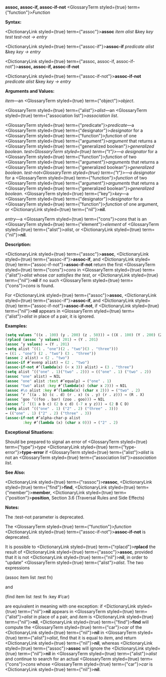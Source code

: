 **assoc, assoc-if, assoc-if-not** <GlossaryTerm styled={true} term={"function"}><i>Function</i></GlossaryTerm> 



**Syntax:** 



<DictionaryLink styled={true} term={"assoc"}><b>assoc</b></DictionaryLink> *item alist* &amp;key *key test test-not → entry* 



<DictionaryLink styled={true} term={"assoc-if"}><b>assoc-if</b></DictionaryLink> *predicate alist* &amp;key *key → entry* 







 



 



<DictionaryLink styled={true} term={"assoc, assoc-if, assoc-if-not"}><b>assoc, assoc-if, assoc-if-not</b></DictionaryLink> 



<DictionaryLink styled={true} term={"assoc-if-not"}><b>assoc-if-not</b></DictionaryLink> *predicate alist* &amp;key *key → entry* 



**Arguments and Values:** 



*item*—an <GlossaryTerm styled={true} term={"object"}><i>object</i></GlossaryTerm>. 



<GlossaryTerm styled={true} term={"alist"}><i>alist</i></GlossaryTerm>—an <GlossaryTerm styled={true} term={"association list"}><i>association list</i></GlossaryTerm>. 



<GlossaryTerm styled={true} term={"predicate"}><i>predicate</i></GlossaryTerm>—a <GlossaryTerm styled={true} term={"designator"}><i>designator</i></GlossaryTerm> for a <GlossaryTerm styled={true} term={"function"}><i>function</i></GlossaryTerm> of one <GlossaryTerm styled={true} term={"argument"}><i>argument</i></GlossaryTerm> that returns a <GlossaryTerm styled={true} term={"generalized boolean"}><i>generalized boolean</i></GlossaryTerm>. *test<GlossaryTerm styled={true} term={"t"}><i>—a </i></GlossaryTerm>designator* for a <GlossaryTerm styled={true} term={"function"}><i>function</i></GlossaryTerm> of two <GlossaryTerm styled={true} term={"argument"}><i>arguments</i></GlossaryTerm> that returns a <GlossaryTerm styled={true} term={"generalized boolean"}><i>generalized boolean</i></GlossaryTerm>. *test-not<GlossaryTerm styled={true} term={"t"}><i>—a </i></GlossaryTerm>designator* for a <GlossaryTerm styled={true} term={"function"}><i>function</i></GlossaryTerm> of two <GlossaryTerm styled={true} term={"argument"}><i>arguments</i></GlossaryTerm> that returns a <GlossaryTerm styled={true} term={"generalized boolean"}><i>generalized boolean</i></GlossaryTerm>. <GlossaryTerm styled={true} term={"key"}><i>key</i></GlossaryTerm>—a <GlossaryTerm styled={true} term={"designator"}><i>designator</i></GlossaryTerm> for a <GlossaryTerm styled={true} term={"function"}><i>function</i></GlossaryTerm> of one argument, or <DictionaryLink styled={true} term={"nil"}><b>nil</b></DictionaryLink>. 



*entry*—a <GlossaryTerm styled={true} term={"cons"}><i>cons</i></GlossaryTerm> that is an <GlossaryTerm styled={true} term={"element"}><i>element</i></GlossaryTerm> of <GlossaryTerm styled={true} term={"alist"}><i>alist</i></GlossaryTerm>, or <DictionaryLink styled={true} term={"nil"}><b>nil</b></DictionaryLink>. 



**Description:** 



<DictionaryLink styled={true} term={"assoc"}><b>assoc</b></DictionaryLink>, <DictionaryLink styled={true} term={"assoc-if"}><b>assoc-if</b></DictionaryLink>, and <DictionaryLink styled={true} term={"assoc-if-not"}><b>assoc-if-not</b></DictionaryLink> return the first <GlossaryTerm styled={true} term={"cons"}><i>cons</i></GlossaryTerm> in <GlossaryTerm styled={true} term={"alist"}><i>alist</i></GlossaryTerm> whose *car satisfies the test*, or <DictionaryLink styled={true} term={"nil"}><b>nil</b></DictionaryLink> if no such <GlossaryTerm styled={true} term={"cons"}><i>cons</i></GlossaryTerm> is found. 



For <DictionaryLink styled={true} term={"assoc"}><b>assoc</b></DictionaryLink>, <DictionaryLink styled={true} term={"assoc-if"}><b>assoc-if</b></DictionaryLink>, and <DictionaryLink styled={true} term={"assoc-if-not"}><b>assoc-if-not</b></DictionaryLink>, if <DictionaryLink styled={true} term={"nil"}><b>nil</b></DictionaryLink> appears in <GlossaryTerm styled={true} term={"alist"}><i>alist</i></GlossaryTerm> in place of a pair, it is ignored. 

**Examples:**
```lisp
(setq values ’((x . 100) (y . 200) (z . 50))) → ((X . 100) (Y . 200) (Z . 50)) (assoc ’y values) → (Y . 200) 
(rplacd (assoc ’y values) 201) → (Y . 201) 
(assoc ’y values) → (Y . 201) 
(setq alist ’((1 . "one")(2 . "two")(3 . "three"))) 
→ ((1 . "one") (2 . "two") (3 . "three")) 
(assoc 2 alist) → (2 . "two") 
(assoc-if #’evenp alist) → (2 . "two") 
(assoc-if-not #’(lambda(x) (< x 3)) alist) → (3 . "three") 
(setq alist ’(("one" . 1)("two" . 2))) → (("one" . 1) ("two" . 2)) 
(assoc "one" alist) → NIL 
(assoc "one" alist :test #’equalp) → ("one" . 1) 
(assoc "two" alist :key #’(lambda(x) (char x 2))) → NIL 
(assoc #\o alist :key #’(lambda(x) (char x 2))) → ("two" . 2) 
(assoc ’r ’((a . b) (c . d) (r . x) (s . y) (r . z))) → (R . X) 
(assoc ’goo ’((foo . bar) (zoo . goo))) → NIL 
(assoc ’2 ’((1 a b c) (2 b c d) (-7 x y z))) → (2 B C D) 
(setq alist ’(("one" . 1) ("2" . 2) ("three" . 3))) 
→ (("one" . 1) ("2" . 2) ("three" . 3)) 
(assoc-if-not #’alpha-char-p alist 
		:key #’(lambda (x) (char x 0))) → ("2" . 2) 


```
**Exceptional Situations:** 



Should be prepared to signal an error of <GlossaryTerm styled={true} term={"type"}><i>type</i></GlossaryTerm> <DictionaryLink styled={true} term={"type-error"}><b>type-error</b></DictionaryLink> if <GlossaryTerm styled={true} term={"alist"}><i>alist</i></GlossaryTerm> is not an <GlossaryTerm styled={true} term={"association list"}><i>association list</i></GlossaryTerm>. 



**See Also:** 



<DictionaryLink styled={true} term={"rassoc"}><b>rassoc</b></DictionaryLink>, <DictionaryLink styled={true} term={"find"}><b>find</b></DictionaryLink>, <DictionaryLink styled={true} term={"member"}><b>member</b></DictionaryLink>, <DictionaryLink styled={true} term={"position"}><b>position</b></DictionaryLink>, Section 3.6 (Traversal Rules and Side Effects) 



**Notes:** 



The :test-not parameter is deprecated. 



The <GlossaryTerm styled={true} term={"function"}><i>function</i></GlossaryTerm> <DictionaryLink styled={true} term={"assoc-if-not"}><b>assoc-if-not</b></DictionaryLink> is deprecated. 



It is possible to <DictionaryLink styled={true} term={"rplacd"}><b>rplacd</b></DictionaryLink> the result of <DictionaryLink styled={true} term={"assoc"}><b>assoc</b></DictionaryLink>, provided that it is not <DictionaryLink styled={true} term={"nil"}><b>nil</b></DictionaryLink>, in order to “update” <GlossaryTerm styled={true} term={"alist"}><i>alist</i></GlossaryTerm>. The two expressions 



(assoc item list :test fn) 



and 



(find item list :test fn :key #’car) 



are equivalent in meaning with one exception: if <DictionaryLink styled={true} term={"nil"}><b>nil</b></DictionaryLink> appears in <GlossaryTerm styled={true} term={"alist"}><i>alist</i></GlossaryTerm> in place of a pair, and *item* is <DictionaryLink styled={true} term={"nil"}><b>nil</b></DictionaryLink>, <DictionaryLink styled={true} term={"find"}><b>find</b></DictionaryLink> will compute the <GlossaryTerm styled={true} term={"car"}><i>car</i></GlossaryTerm> of the <DictionaryLink styled={true} term={"nil"}><b>nil</b></DictionaryLink> in <GlossaryTerm styled={true} term={"alist"}><i>alist</i></GlossaryTerm>, find that it is equal to *item*, and return <DictionaryLink styled={true} term={"nil"}><b>nil</b></DictionaryLink>, whereas <DictionaryLink styled={true} term={"assoc"}><b>assoc</b></DictionaryLink> will ignore the <DictionaryLink styled={true} term={"nil"}><b>nil</b></DictionaryLink> in <GlossaryTerm styled={true} term={"alist"}><i>alist</i></GlossaryTerm> and continue to search for an actual <GlossaryTerm styled={true} term={"cons"}><i>cons</i></GlossaryTerm> whose <GlossaryTerm styled={true} term={"car"}><i>car</i></GlossaryTerm> is <DictionaryLink styled={true} term={"nil"}><b>nil</b></DictionaryLink>. 



